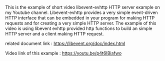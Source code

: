 This is the example of short video libevent-evhttp HTTP server example on my Youtube channel.
Libevent-evhttp provides a very simple event-driven HTTP interface that can be embedded in your program for making HTTP requests 
and for creating a very simple HTTP server.
The example of this video is using libevent evhttp provided http functions to build an simple HTTP server and a client 
making HTTP request.

related document link : https://libevent.org/doc/index.html

Video link of this example : https://youtu.be/p4t6IBiafwo
